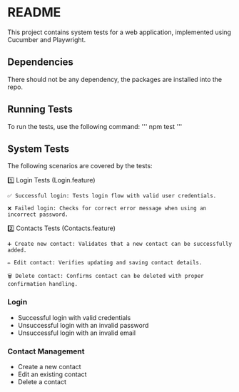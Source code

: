 # README

This project contains system tests for a web application, implemented using Cucumber and Playwright.

## Dependencies

There should not be any dependency, the packages are installed into the repo.

## Running Tests

To run the tests, use the following command:
'''
npm test
'''

## System Tests

The following scenarios are covered by the tests:

1️⃣ Login Tests (Login.feature)

    ✅ Successful login: Tests login flow with valid user credentials.

    ❌ Failed login: Checks for correct error message when using an incorrect password.

2️⃣ Contacts Tests (Contacts.feature)

    ➕ Create new contact: Validates that a new contact can be successfully added.

    ✏️ Edit contact: Verifies updating and saving contact details.

    🗑️ Delete contact: Confirms contact can be deleted with proper confirmation handling.

### Login
- Successful login with valid credentials
- Unsuccessful login with an invalid password
- Unsuccessful login with an invalid email

### Contact Management
- Create a new contact
- Edit an existing contact
- Delete a contact
